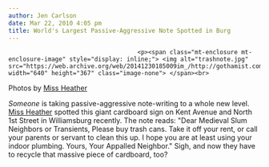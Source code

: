```yaml
---
author: Jen Carlson
date: Mar 22, 2010 4:05 pm
title: World's Largest Passive-Aggressive Note Spotted in Burg
---
```


	
										<p><span class="mt-enclosure mt-enclosure-image" style="display: inline;"> <img alt="trashnote.jpg" src="https://web.archive.org/web/20141230185009im_/http://gothamist.com/attachments/arts_jen/trashnote.jpg" width="640" height="367" class="image-none"> </span><br>
<span class="photo_caption">Photos by <a href="https://web.archive.org/web/20141230185009/http://www.newyorkshitty.com/?p=34994">Miss Heather</a></span></p>

<p><em>Someone</em> is taking passive-aggressive note-writing to a whole new level. <a href="https://web.archive.org/web/20141230185009/http://www.newyorkshitty.com/?p=34994">Miss Heather</a> spotted this giant cardboard sign on Kent Avenue and North 1st Street in Williamsburg recently. The note reads: &quot;Dear Medieval Slum Neighbors or Transients, Please buy trash cans. Take it off your rent, or call your parents or servant to clean this up. I hope you are at least using your indoor plumbing. Yours, Your Appalled Neighbor.&quot; Sigh, and now they have to recycle that massive piece of cardboard, too?</p>					
										
									
				